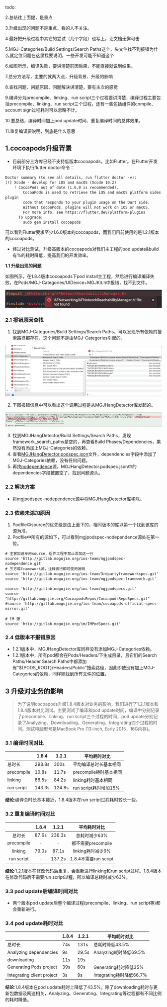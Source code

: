 todo:

2.总结往上面提，是重点

3.升级出现的问题不是重点，看的人不关注。

4.最好把升级过程中其它的尝试（几个字段）也写上，让文档无懈可击

5.MGJ-Categories/Build Settings/Search Paths这个，头文件找不到报错为什么就定位问题在这里找要说明，一些开发可能不知道这个

6.如图所示，编译失败，要讲清楚前因后果，不能直接就说到结果。

7.总分方法写，主要的就两大点，升级背景、升级的影响

8.查找问题、问题原因、问题解决讲清楚，要有主次的感觉

9.编译分为precompile、linking、run script三个过程要讲清楚，编译过程主要包括precompile、linking、run script三个过程，还有一些包括组件的compile、account sign过程耗时可以忽略不计。

10.要总结，编译时间加上pod update时间、重复编译时间的总体效果，

11.重复编译要说明，到底是什么意思

## 1.cocoapods升级背景

- 目前部分三方库已经不支持低版本cocoapods，比如Flutter。在Flutter开发环境下执行flutter doctor命令：

```
Doctor summary (to see all details, run flutter doctor -v):
[!] Xcode - develop for iOS and macOS (Xcode 10.2)
    ! CocoaPods out of date (1.6.0 is recommended).
        CocoaPods is used to retrieve the iOS and macOS platform sides plugin
        code that responds to your plugin usage on the Dart side.
        Without CocoaPods, plugins will not work on iOS or macOS.
        For more info, see https://flutter.dev/platform-plugins
      To upgrade:
        sudo gem install cocoapods
```
可以看到Flutter要求至少1.6.0版本的cocoapods，而我们目前使用的是1.2.1版本的cocoapods。

- 经过对比测试，升级高版本的cocoapods对我们主工程的pod update&build有%的耗时降低，提高我们的开发效率。

**1.1 升级出现的问题**

如图所示，在1.8.4版本cocoapods下pod install主工程，然后进行编译编译失败，在Pods/MGJ-Categories/UIDevice+MGJKit.h中报错，找不到文件。

![编译失败](https://github.com/Y52/MarkdownPic/blob/master/pic/filenotfound.png?raw=true)

### 2.1 报错原因查找
1. 找到MGJ-Categories/Build Settings/Search Paths，可以发现所有依赖的搜索路径都存在，这个问题不是由MGJ-Categories引起的。

![Search Paths](https://github.com/Y52/MarkdownPic/blob/master/pic/bug_searchpaths.png?raw=true)

2. 下图报错信息中可以看出这个调用过程是从MGJHangDetector库发起的。

![bug_info](https://github.com/Y52/MarkdownPic/blob/master/pic/buginfo.png?raw=true)

3. 找到MGJHangDetector/Build Settings/Search Paths，发现framework_search_paths是空的，再查看Build Phases/Dependencies，果然没有添加上MGJ-Categories的依赖。
4. 查看[MGJHangDetector.podspec.json](http://gitlab.mogujie.org/ios-team/mgjpodspecs/blob/master/Specs/MGJHangDetector/0.0.4/MGJHangDetector.podspec.json)文件，dependencies字段中添加了MGJ-Categories依赖，没有任何问题。
5. 再找[nodependence](http://gitlab.mogujie.org/ios-team/mgjpodspec-nodependence)源，MGJHangDetector.podspec.json中的dependencies字段被置空了，找到问题源头。

### 2.2 解决方案
- 将mgjpodspec-nodependence源中将MGJHangDetector库移除。

### 2.3 依赖未添加原因
1. Podfile中source的优先级是由上至下的，相同版本的库以第一个找到该库的源为准。
2. Podfile中所有的源如下，可以看到mgjpodspec-nodependence源处在第一位。
```
# 主客加速专用source，组件工程中禁止添加这一行
source 'http://gitlab.mogujie.org/ios-team/mgjpodspec-nodependence.git'
# 三方库framework源，注释该行即可使用源码
source 'http://gitlab.mogujie.org/ios-team/3rdpartyframeworkspec.git'
source 'http://gitlab.mogujie.org/ios-team/mgjpodspec-framework.git'

source 'http://gitlab.mogujie.org/ios-team/mgjpodspecs.git'
source "http://gitlab.mogujie.org/CocoapodsRepos/CocoapodsRepoSpecs.git"
#source 'http://gitlab.mogujie.org/ios-team/cocoapods-official-specs-mirror.git'

# IM 源
source 'http://gitlab.mogujie.org/im/IMPodSpecs.git'
```

### 2.4 低版本不报错原因
- 1.2.1版本中，MGJHangDetector库同样没有添加MGJ-Categories依赖。
- 1.2.1版本中，所有pod都会在Pods/Headers/下生成目录，且它们的Search Paths/Header Search Paths中都添加有"${PODS_ROOT}/Headers/Public"搜索路径，因此即使没有加上MGJ-Categories的依赖，同样能找到所有文件的位置。

## 3 升级对业务的影响
> 为了说明cocoapods升级1.8.4版本对业务的影响，我们进行了1.2.1版本和1.8.4版本对比测试。主要测试了编译和pod update时间，编译中分别记录了precompile、linking、run script三个过程的时间，pod update分别记录了Analyzing、Downloading、Generating、Integrating四个过程的时间。测试电脑型号是MacBook Pro (13-inch, Early 2015，16G内存)。

### 3.1 编译时间对比
||1.8.4|1.2.1|平均耗时对比|
|-|-|-|-|
|总时长|298.8s|300s|平均编译总时长基本相同|
|precompile|10.8s|11.7s|precompile耗时基本相同|
|linking|86.5s|84.2s|linking耗时基本相同|
|run script|143.3s|124.8s|run script耗时增加15%|
**结论**:编译总时长基本接近，1.8.4版本在run script过程耗时较长一些。

### 3.2 重复编译时间对比
||1.8.4|1.2.1|平均耗时对比|
|:-:|:-:|:-:|:-:|
|总时长|87.6s|236.3s|总耗时减少63%|
|precompile|-|-|都不需要precompile|
|linking|79.0s|87.1s|linking耗时减少9%|
|run script|-|137.2s|1.8.4不需要run script|

**结论**:1.2.1版本在修改代码后重复，会重新进行linking和run script过程。1.8.4版本在修改代码后不需要run script过程，所以编译总耗时减少63%。

### 3.3 pod update后编译时间对比
- 两个版本pod update后整个编译过程(precompile、linking、run script等)都会重新进行。

### 3.4 pod update耗时对比
||1.8.4|1.2.1|平均耗时对比|
|-|-|-|-|
|总时长|74s|131s|总耗时降低43.5%|
|Analyzing dependencies|9s|29.5s|Analyzing耗时降低69.5%|
|downloading|11s|19s|-|
|Generating Pods project|39s|60s|Generating耗时降低35%|
|Integrating client project|3s|9s|Integrating耗时降低66.7%|
**结论**:1.8.4版本在pod update耗时上降低了43.5%。除了downloading耗时与更新包数据及网速相关，Analyzing、Generating、Integrating等过程都有不同比例的耗时降低。

